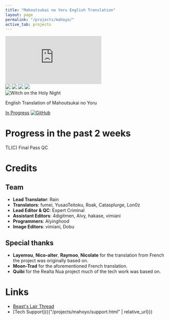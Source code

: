 ```yaml
---
title: "Mahoutsukai no Yoru English Translation"
layout: page
permalink: "/projects/mahoyo/"
active_tab: projects
---
```


<div id="project-header">
    <div id="project-showcase">
        <div id="active-item"></div>
        <div id="all-items">
            <div>
                <iframe src="https://www.youtube.com/embed/cvXA6mh9Y5I" frameborder="0"></iframe>
            </div>
            <img src="{{ "/assets/images/projects/mahoyo_screenshot_1.jpg" | relative_url }}">
            <img src="{{ "/assets/images/projects/mahoyo_screenshot_2.jpg" | relative_url }}">
            <img src="{{ "/assets/images/projects/mahoyo_screenshot_3.jpg" | relative_url }}">
            <img src="{{ "/assets/images/projects/mahoyo_screenshot_4.jpg" | relative_url }}">
        </div>
    </div>
    <div id="project-overview">
        <img id="project-logo" class="mahoyo-logo" src="{{ "/assets/images/projects/mahoyo_logo.svg" | relative_url }}" alt="Witch on the Holy Night">
        <p>English Translation of Mahoutsukai no Yoru</p>
        <div id="project-download">
            <a href="#" id="download-button" class="disabled">In Progress</a>
            <a href="https://github.com/Hollow-Moon"><img src="{{ "assets/images/icons/soc-icon-gh.svg" | relative_url }}" alt="GitHub"></a>
        </div>
    </div>
</div>
<script type="text/javascript" src="{{ "/assets/script/project-showcase.js" | relative_url }}"></script>

<div id="project-info">

<!-- This is rendered with JS -->
<div id="project-progress">
<h1>Progress in the past 2 weeks</h1>
    <div id="legend">
        <span class="tlc">TL(C)</span>
        <span class="final-pass">Final Pass</span>
        <span class="qc">QC</span>
    </div>
</div>
<script type="text/javascript">
    const projectProgressStats = {
        "Chapter 1": {
            "totalPages": 334,
            "progress": { "TL(C)": 334, "Final Pass": 334, "QC": 334 }
        },
        "Chapter 1.5": {
            "totalPages": 306,
            "progress": { "TL(C)": 306, "Final Pass": 306, "QC": 306 }
        },
        "Chapter 2": {
            "totalPages": 247,
            "progress": { "TL(C)": 247, "Final Pass": 247, "QC": 247 }
        },
        "Chapter 3": {
            "totalPages": 45,
            "progress": { "TL(C)": 45, "Final Pass": 45, "QC": 45 }
        },
        "Chapter 4": {
            "totalPages": 225,
            "progress": { "TL(C)": 225, "Final Pass": 225, "QC": 225 }
        },
        "Chapter 5-I": {
            "totalPages": 428,
            "progress": { "TL(C)": 428, "Final Pass": 428, "QC": 428 }
        },
        "Chapter 5-II": {
            "totalPages": 538,
            "progress": { "TL(C)": 538, "Final Pass": 538, "QC": 538 }
        },
        "Chapter 6": {
            "totalPages": 374,
            "progress": { "TL(C)": 374, "Final Pass": 374, "QC": 175 },
            "diff": { "QC": 100 }
        },
        "Chapter 7": {
            "totalPages": 438,
            "progress": { "TL(C)": 438, "Final Pass": 438, "QC": 0 }
        },
        "Chapter 7 Extra": {
            "totalPages": 128,
            "progress": { "TL(C)": 128, "Final Pass": 128, "QC": 0 }
        },
        "Chapter 8": {
            "totalPages": 287,
            "progress": { "TL(C)": 287, "Final Pass": 236, "QC": 0 },
            "diff": {"Final Pass": 100}
        },
        "Chapter 8 Extra": {
            "totalPages": 151,
            "progress": { "TL(C)": 151, "Final Pass": 0, "QC": 0 }
        },
        "Chapter 8.5": {
            "totalPages": 383,
            "progress": { "TL(C)": 383, "Final Pass": 0, "QC": 0 }
        },
        "Chapter 9": {
            "totalPages": 432,
            "progress": { "TL(C)": 432, "Final Pass": 0, "QC": 0 }
        },
        "Chapter 10": {
            "totalPages": 302,
            "progress": { "TL(C)": 302, "Final Pass": 0, "QC": 0 }
        },
        "Chapter 11": {
            "totalPages": 342,
            "progress": { "TL(C)": 342, "Final Pass": 0, "QC": 0 }
        },
        "Chapter 12": {
            "totalPages": 580,
            "progress": { "TL(C)": 580, "Final Pass": 0, "QC": 0 }
        },
        "Chapter 13": {
            "totalPages": 246,
            "progress": { "TL(C)": 246, "Final Pass": 0, "QC": 0 }
        },
        "All About Ploy": {
            "totalPages": 361,
            "progress": { "TL(C)": 361, "Final Pass": 0, "QC": 0 }
        },
        "Extra 1": {
            "totalPages": 248,
            "progress": { "TL(C)": 5, "Final Pass": 0, "QC": 0 }
        },
        "Extra 2": {
            "totalPages": 836,
            "progress": { "TL(C)": 43, "Final Pass": 0, "QC": 0 }
        }
    }
</script>
<script type="text/javascript" src="{{ "/assets/script/project-progress.js" | relative_url }}"></script>
<div id="project-credits">
<h1>Credits</h1>
<h2>Team</h2>
<ul>
    <li><b>Lead Translator</b>: Rain</li>
    <li><b>Translators</b>: fumei, YusaoTeitoku, Roak, Catasplurge, Lon0z</li>
    <li><b>Lead Editor & QC</b>: Expert Criminal</li>
    <li><b>Assistant Editors</b>: 4digitmen, Alvy, hakase, vimiani</li>
    <li><b>Programmers</b>: Alyinghood</li>
    <li><b>Image Editors</b>: vimiani, Dobu</li>
</ul>
<h2>Special thanks</h2>
<ul>
    <li><b>Layemou</b>, <b>Nico-alter</b>, <b>Raymoo</b>, <b>Nicolate</b> for the translation from French the project was originally based on.</li>
    <li><b>Moon-Trad</b> for the aforementioned French translation.</li>
    <li><b>Quibi</b> for the Realta Nua project much of the tech work was based on.</li>
</ul>
</div>
</div>

# Links

-   [Beast's Lair Thread](https://forums.nrvnqsr.com/showthread.php/8586)
-   [Tech Support]({{"/projects/mahoyo/support.html" | relative_url}})

